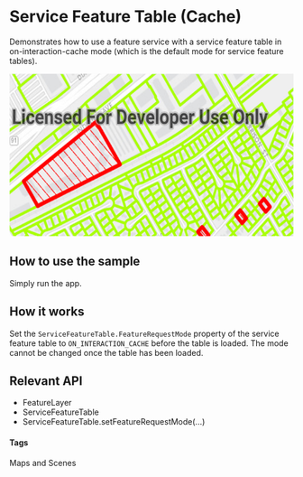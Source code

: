 # Service Feature Table (Cache)
Demonstrates how to use a feature service with a service feature table in on-interaction-cache mode (which is the default mode for service feature tables). 

![Service FeatureTable Cache App](service-feature-table-cache.png)

## How to use the sample
Simply run the app.

## How it works
Set the `ServiceFeatureTable.FeatureRequestMode` property of the service feature table to `ON_INTERACTION_CACHE` before the table is loaded. The mode cannot be changed once the table has been loaded.

## Relevant API
* FeatureLayer
* ServiceFeatureTable
* ServiceFeatureTable.setFeatureRequestMode(...)

#### Tags
Maps and Scenes